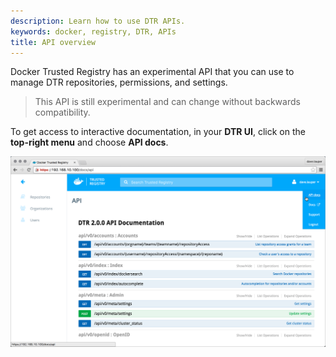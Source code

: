 ```yaml
---
description: Learn how to use DTR APIs.
keywords: docker, registry, DTR, APIs
title: API overview
---
```


Docker Trusted Registry has an experimental API that you can use to manage
DTR repositories, permissions, and settings.

> This API is still experimental and can change without backwards compatibility.

To get access to interactive documentation, in your **DTR UI**, click
on the **top-right menu** and choose **API docs**.

![](dtr-api-overview.png)
